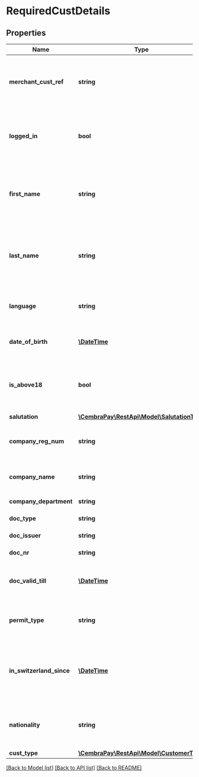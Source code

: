 # RequiredCustDetails

## Properties
Name | Type | Description | Notes
------------ | ------------- | ------------- | -------------
**merchant_cust_ref** | **string** | Customer identifier in Merchants system. Mandatory for requests of type SCR, AUT, REG or CHK. Field value is not case-sensitive. | 
**logged_in** | **bool** | This field must be set to &#x27;true&#x27; in case, if Customer is logged into Merchants system (Customer is known to Merchant). | [optional] 
**first_name** | **string** | First name of Customer &#x27;P&#x27;(person), or Ordering person for Customer &#x27;C&#x27;(company). Mandatory for persons. | [optional] 
**last_name** | **string** | Last name of Customer &#x27;P&#x27;(person), or Ordering person for Customer &#x27;C&#x27;(company). Mandatory for persons. | [optional] 
**language** | **string** | Customers preferable language. ISO639-1 two letters language code. | [optional] 
**date_of_birth** | [**\DateTime**](\DateTime.md) | Customer&#x27;s date of birth. ISO8601 Date Only in format &#x27;yyyy-MM-dd&#x27;. | [optional] 
**is_above18** | **bool** | &#x27;true&#x27; if Customer(person) is known as person above 18 years old - e.g. Customer had approved this in Merchants system. | [optional] 
**salutation** | [**\CembraPay\RestApi\Model\SalutationType**](SalutationType.md) |  | [optional] 
**company_reg_num** | **string** | Registration number of Customer(company). Not expected for persons. | [optional] 
**company_name** | **string** | Legal Name of Customer(company). Mandatory for Companies. | [optional] 
**company_department** | **string** | Department of Customer(company). | [optional] 
**doc_type** | **string** | Type of verified document. | [optional] 
**doc_issuer** | **string** | Issuer of verified document. | [optional] 
**doc_nr** | **string** | Number of verified document. | [optional] 
**doc_valid_till** | [**\DateTime**](\DateTime.md) | Validity date of verified document. ISO8601 Date Only in format &#x27;yyyy-MM-dd&#x27;.. | [optional] 
**permit_type** | **string** | Type of Swiss Residence permission. Not expected for Customer(company) | [optional] 
**in_switzerland_since** | [**\DateTime**](\DateTime.md) | Date from which Customer(person) lives in Swizerland. ISO8601 Date Only in format &#x27;yyyy-MM-dd&#x27;.. Not expected for Customer(company). | [optional] 
**nationality** | **string** | Nationality of Customer(person), ISO3166-1 alpha 2 code (two letters). Not expected for Customer(company) | [optional] 
**cust_type** | [**\CembraPay\RestApi\Model\CustomerType**](CustomerType.md) |  | 

[[Back to Model list]](../../README.md#documentation-for-models) [[Back to API list]](../../README.md#documentation-for-api-endpoints) [[Back to README]](../../README.md)

